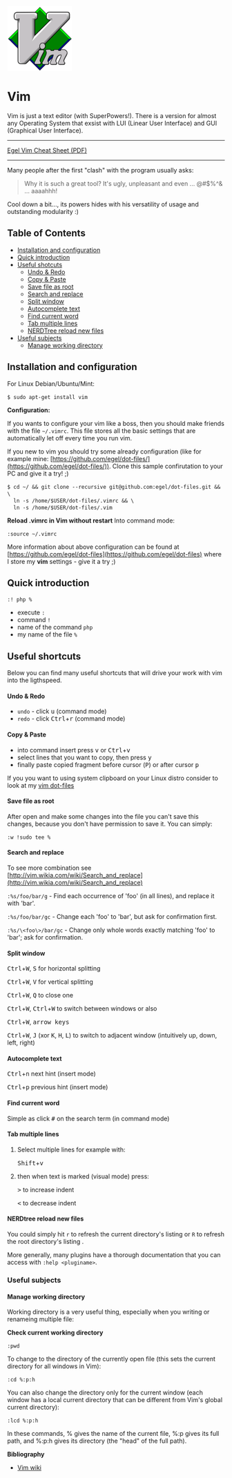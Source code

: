 <img src="img/Vim_logo.png" title="Vim - The ultimate text editor" width="150" />

# Vim
Vim is just a text editor (with SuperPowers!). There is a version for almost any Operating System that exsist with LUI (Linear User Interface) and GUI (Graphical User Interface).

* * *
[Egel Vim Cheat Sheet (PDF)](http://bit.ly/1wqcChS)
* * *

Many people after the first "clash" with the program usually asks:

> Why it is such a great tool? It's ugly, unpleasant and even ... @#$%^& ... aaaahhh!

Cool down a bit..., its powers hides with his versatility of usage and outstanding modularity :)


## Table of Contents
  * [Installation and configuration](#installation-and-configuration)
  * [Quick introduction](#quick-introduction)
  * [Useful shotcuts](#useful-shortcuts)
    - [Undo & Redo](#undo--redo)
    - [Copy & Paste](#copy--paste)
    - [Save file as root](#save-file-as-root)
    - [Search and replace](#search-and-replace)
    - [Split window](#split-window)
    - [Autocomplete text](#autocomplete-text)
    - [Find current word](#find-current-word)
    - [Tab multiple lines](#tab-multiple-lines)
    - [NERDTree reload new files](#nerdtree-reload-new-files)
  * [Useful subjects](#useful-subjects)
    - [Manage working directory](#manage-working-directory)


## Installation and configuration
For Linux Debian/Ubuntu/Mint:

    $ sudo apt-get install vim


**Configuration:**

If you wants to configure your vim like a boss, then you should make friends with the file `~/.vimrc`. This file stores all the basic settings that are automatically let off every time you run vim.

If you new to vim you should try some already configuration (like for example mine: [https://github.com/egel/dot-files/](https://github.com/egel/dot-files/)). Clone this sample confirutation to your PC and give it a try! ;)

    $ cd ~/ && git clone --recursive git@github.com:egel/dot-files.git && \
      ln -s /home/$USER/dot-files/.vimrc && \
      ln -s /home/$USER/dot-files/.vim

**Reload .vimrc in Vim without restart**
Into command mode:

    :source ~/.vimrc

More information about above configuration can be found at [https://github.com/egel/dot-files](https://github.com/egel/dot-files) where I store my **vim** settings - give it a try ;)


## Quick introduction

    :! php %

  * execute `:`
  * command `!`
  * name of the command `php`
  * my name of the file `%`


## Useful shortcuts
Below you can find many useful shortcuts that will drive your work with vim into the ligthspeed.

#### Undo & Redo

  * `undo` - click <kbd>u</kbd> (command mode)
  * `redo` - click <kbd>Ctrl</kbd>+<kbd>r</kbd> (command mode)


#### Copy & Paste

  - into command insert press <kbd>v</kbd> or <kbd>Ctrl</kbd>+<kbd>v</kbd>
  - select lines that you want to copy, then press <kbd>y</kbd>
  - finally paste copied fragment before cursor (<kbd>P</kbd>) or after cursor <kbd>p</kbd>

If you you want to using system clipboard on your Linux distro consider to look at my [vim dot-files](egel-dot-files-repo)


#### Save file as root
After open and make some changes into the file you can't save this changes, because you don't have permission to save it. You can simply:

    :w !sudo tee %


#### Search and replace
To see more combination see [http://vim.wikia.com/wiki/Search_and_replace](http://vim.wikia.com/wiki/Search_and_replace)

`:%s/foo/bar/g` - Find each occurrence of 'foo' (in all lines), and replace it with 'bar'.

`:%s/foo/bar/gc` - Change each 'foo' to 'bar', but ask for confirmation first.

`:%s/\<foo\>/bar/gc` - Change only whole words exactly matching 'foo' to 'bar'; ask for confirmation.

#### Split window

<kbd>Ctrl</kbd>+<kbd>W</kbd>, <kbd>S</kbd> for horizontal splitting

<kbd>Ctrl</kbd>+<kbd>W</kbd>, <kbd>V</kbd> for vertical splitting

<kbd>Ctrl</kbd>+<kbd>W</kbd>, <kbd>Q</kbd> to close one

<kbd>Ctrl</kbd>+<kbd>W</kbd>, <kbd>Ctrl</kbd>+<kbd>W</kbd> to switch between windows or also

<kbd>Ctrl</kbd>+<kbd>W</kbd>, <kbd>arrow keys</kbd>

<kbd>Ctrl</kbd>+<kbd>W</kbd>, <kbd>J</kbd> (xor <kbd>K</kbd>, <kbd>H</kbd>, <kbd>L</kbd>) to switch to adjacent window (intuitively up, down, left, right)


#### Autocomplete text

<kbd>Ctrl</kbd>+<kbd>n</kbd> next hint (insert mode)

<kbd>Ctrl</kbd>+<kbd>p</kbd> previous hint (insert mode)


#### Find current word
Simple as click <kbd>#</kbd> on the search term (in command mode)


#### Tab multiple lines

1. Select multiple lines for example with:

    <kbd>Shift</kbd>+<kbd>v</kbd>

2. then when text is marked (visual mode) press:

    <kbd>></kbd> to increase indent

    <kbd><</kbd> to decrease indent

#### NERDtree reload new files

You could simply hit `r` to refresh the current directory's listing or `R` to refresh the root directory's listing .

More generally, many plugins have a thorough documentation that you can access with `:help <pluginame>`.



### Useful subjects

#### Manage working directory
Working directory is a very useful thing, especially when you writing or renameing multiple file:

**Check current working directory**

    :pwd

To change to the directory of the currently open file (this sets the current directory for all windows in Vim):

    :cd %:p:h

You can also change the directory only for the current window (each window has a local current directory that can be different from Vim's global current directory):

    :lcd %:p:h

In these commands, % gives the name of the current file, %:p gives its full path, and %:p:h gives its directory (the "head" of the full path).



**Bibliography**

  - [Vim wiki](http://vim.wikia.com/wiki/Vim_Tips_Wiki)

<!-- General links -->
 [egel-dot-files-repo]: https://github.com/egel/dot-files
